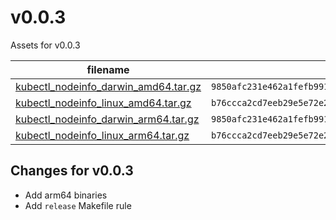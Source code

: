 # v0.0.3

Assets for v0.0.3

filename | sha256
-------- | ------
[kubectl_nodeinfo_darwin_amd64.tar.gz](https://github.com/giorgosdi/nodeinfo/releases/download/v0.0.3/kubectl_nodeinfo_darwin_amd64.tar.gz) | `9850afc231e462a1fefb991d72c312ccee4625e52a8d69ea107076fbb6a294bc`
[kubectl_nodeinfo_linux_amd64.tar.gz](https://github.com/giorgosdi/nodeinfo/releases/download/v0.0.3/kubectl_nodeinfo_linux_amd64.tar.gz) | `b76ccca2cd7eeb29e5e72e20cfab54a0ee21219c3323c5f18a459526b558e259`
[kubectl_nodeinfo_darwin_arm64.tar.gz](https://github.com/giorgosdi/nodeinfo/releases/downloa/v0.0.3/kubectl_nodeinfo_darwin_arm64.tar.gz) | `9850afc231e462a1fefb991d72c312ccee4625e52a8d69ea107076fbb6a294bc`
[kubectl_nodeinfo_linux_arm64.tar.gz](https://github.com/giorgosdi/nodeinfo/releases/download/v0.0.3/kubectl_nodeinfo_linux_arm64.tar.gz) | `b76ccca2cd7eeb29e5e72e20cfab54a0ee21219c3323c5f18a459526b558e259`

## Changes for v0.0.3

* Add arm64 binaries
* Add `release` Makefile rule
